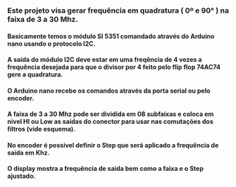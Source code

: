 ### Este projeto visa gerar frequência em quadratura ( 0º e 90° ) na faixa de 3 a 30 Mhz.
#### Basicamente temos o módulo SI 5351 comandado através do Arduino nano usando o protocolo I2C.
#### A saída do módulo I2C deve estar em uma freqência de 4 vezes a frequência desejada para que o divisor por 4 feito pelo flip flop 74AC74 gere a quadratura.
#### O Arduino nano recebe os comandos através da porta serial ou pelo encoder.
#### A faixa de 3 a 30 Mhz pode ser dividida em 08 subfaixas e coloca em nivel HI ou Low as saidas do conector para usar nas comutações dos filtros (vide esquema).
#### No encoder é possivel definir o Step que será aplicado a frequência de saída em Khz.
#### O display mostra a frequência de saída bem como a faixa e o Step ajustado.

